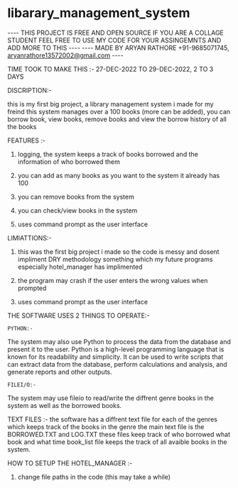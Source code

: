 # libarary_management_system

---- THIS PROJECT IS FREE AND OPEN SOURCE IF YOU ARE A COLLAGE STUDENT FEEL FREE TO USE MY CODE FOR YOUR ASSINGEMNTS AND ADD MORE TO THIS ---- ---- MADE BY ARYAN RATHORE +91-9685071745, aryanrathore13572002@gmail.com ----

TIME TOOK TO MAKE THIS :- 27-DEC-2022 TO 29-DEC-2022, 2 TO 3 DAYS

DISCRIPTION:-

this is my first big project, a library management system i made for my freind this system manages over a 100 books (more can be added), you can borrow book, view books, remove books and view the borrow history of all the books

FEATURES :-

1. logging, the system keeps a track of books borrowed and the information of who borrowed them 

2. you can add as many books as you want to the system it already has 100

3. you can remove books from the system 

4. you can check/view books in the system

5. uses command prompt as the user interface

LIMIATTIONS:-

1. this was the first big project i made so the code is messy and dosent impliment DRY methodology something which my future programs especially hotel_manager has implimented

2. the program may crash if the user enters the wrong values when prompted

3. uses command prompt as the user interface


THE SOFTWARE USES 2 THINGS TO OPERATE:-

    PYTHON:-

The system may also use Python to process the data from the database and present it to the user. Python is a high-level programming language that is known for its readability and simplicity. It can be used to write scripts that can extract data from the database, perform calculations and analysis, and generate reports and other outputs.

    FILEI/O:-

The system may use fileio to read/write the diffrent genre books in the system as well as the borrowed books.

TEXT FILES :-
the software has a diffrent text file for each of the genres which keeps track of the books in the genre
the main text file is the BORROWED.TXT and LOG.TXT these files keep track of who borrowed what book and what time
book_list file keeps the track of all avaible books in the system.

HOW TO SETUP THE HOTEL_MANAGER :-

1. change file paths in the code (this may take a while)
